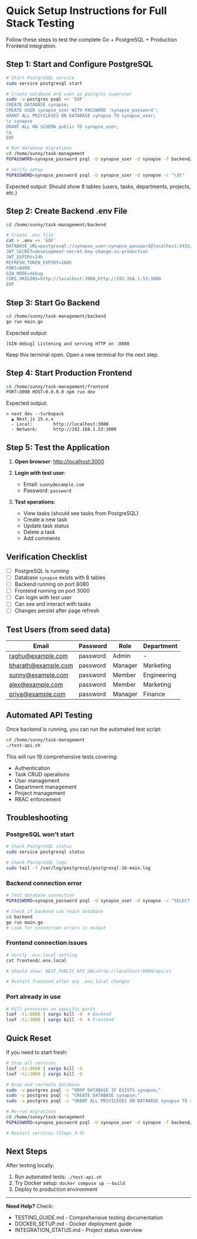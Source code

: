 # Quick Setup Instructions for Full Stack Testing

Follow these steps to test the complete Go + PostgreSQL + Production Frontend integration.

## Step 1: Start and Configure PostgreSQL

```bash
# Start PostgreSQL service
sudo service postgresql start

# Create database and user as postgres superuser
sudo -u postgres psql << 'EOF'
CREATE DATABASE synapse;
CREATE USER synapse_user WITH PASSWORD 'synapse_password';
GRANT ALL PRIVILEGES ON DATABASE synapse TO synapse_user;
\c synapse
GRANT ALL ON SCHEMA public TO synapse_user;
\q
EOF

# Run database migrations
cd /home/sunny/task-management
PGPASSWORD=synapse_password psql -U synapse_user -d synapse -f backend/migrations/001_initial_schema.sql

# Verify setup
PGPASSWORD=synapse_password psql -U synapse_user -d synapse -c "\dt"
```

Expected output: Should show 8 tables (users, tasks, departments, projects, etc.)

## Step 2: Create Backend .env File

```bash
cd /home/sunny/task-management/backend

# Create .env file
cat > .env << 'EOF'
DATABASE_URL=postgresql://synapse_user:synapse_password@localhost:5432/synapse?sslmode=disable
JWT_SECRET=development-secret-key-change-in-production
JWT_EXPIRY=24h
REFRESH_TOKEN_EXPIRY=168h
PORT=8080
GIN_MODE=debug
CORS_ORIGINS=http://localhost:3000,http://192.168.1.53:3000
EOF
```

## Step 3: Start Go Backend

```bash
cd /home/sunny/task-management/backend
go run main.go
```

Expected output:

```text
[GIN-debug] Listening and serving HTTP on :8080
```

Keep this terminal open. Open a new terminal for the next step.

## Step 4: Start Production Frontend

```bash
cd /home/sunny/task-management/frontend
PORT=3000 HOST=0.0.0.0 npm run dev
```

Expected output:

```text
> next dev --turbopack
  ▲ Next.js 15.x.x
  - Local:        http://localhost:3000
  - Network:      http://192.168.1.53:3000
```

## Step 5: Test the Application

1. **Open browser**: <http://localhost:3000>

2. **Login with test user**:
   - Email: `sunny@example.com`
   - Password: `password`

3. **Test operations**:
   - View tasks (should see tasks from PostgreSQL)
   - Create a new task
   - Update task status
   - Delete a task
   - Add comments

## Verification Checklist

- [ ] PostgreSQL is running
- [ ] Database `synapse` exists with 8 tables
- [ ] Backend running on port 8080
- [ ] Frontend running on port 3000
- [ ] Can login with test user
- [ ] Can see and interact with tasks
- [ ] Changes persist after page refresh

## Test Users (from seed data)

| Email | Password | Role | Department |
|-------|----------|------|------------|
| raghu@example.com | password | Admin | - |
| bharath@example.com | password | Manager | Marketing |
| sunny@example.com | password | Member | Engineering |
| alex@example.com | password | Member | Marketing |
| priya@example.com | password | Manager | Finance |

## Automated API Testing

Once backend is running, you can run the automated test script:

```bash
cd /home/sunny/task-management
./test-api.sh
```

This will run 19 comprehensive tests covering:

- Authentication
- Task CRUD operations
- User management
- Department management
- Project management
- RBAC enforcement

## Troubleshooting

### PostgreSQL won't start

```bash
# Check PostgreSQL status
sudo service postgresql status

# Check PostgreSQL logs
sudo tail -f /var/log/postgresql/postgresql-16-main.log
```

### Backend connection error

```bash
# Test database connection
PGPASSWORD=synapse_password psql -U synapse_user -d synapse -c "SELECT 1;"

# Check if backend can reach database
cd backend
go run main.go
# Look for connection errors in output
```

### Frontend connection issues

```bash
# Verify .env.local setting
cat frontend/.env.local

# Should show: NEXT_PUBLIC_API_URL=http://localhost:8080/api/v1

# Restart frontend after any .env.local changes
```

### Port already in use

```bash
# Kill processes on specific ports
lsof -ti:8080 | xargs kill -9  # Backend
lsof -ti:3000 | xargs kill -9  # Frontend
```

## Quick Reset

If you need to start fresh:

```bash
# Stop all services
lsof -ti:8080 | xargs kill -9
lsof -ti:3000 | xargs kill -9

# Drop and recreate database
sudo -u postgres psql -c "DROP DATABASE IF EXISTS synapse;"
sudo -u postgres psql -c "CREATE DATABASE synapse;"
sudo -u postgres psql -c "GRANT ALL PRIVILEGES ON DATABASE synapse TO synapse_user;"

# Re-run migrations
cd /home/sunny/task-management
PGPASSWORD=synapse_password psql -U synapse_user -d synapse -f backend/migrations/001_initial_schema.sql

# Restart services (Steps 3-4)
```

## Next Steps

After testing locally:

1. Run automated tests: `./test-api.sh`
2. Try Docker setup: `docker compose up --build`
3. Deploy to production environment

---

**Need Help?** Check:

- TESTING_GUIDE.md - Comprehensive testing documentation
- DOCKER_SETUP.md - Docker deployment guide
- INTEGRATION_STATUS.md - Project status overview
